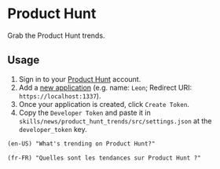 # Product Hunt

Grab the Product Hunt trends.

## Usage

1. Sign in to your [Product Hunt](https://www.producthunt.com/) account.
2. Add a [new application](https://www.producthunt.com/v2/oauth/applications) (e.g. name: `Leon`; Redirect URI: `https://localhost:1337`).
3. Once your application is created, click `Create Token`.
4. Copy the `Developer Token` and paste it in `skills/news/product_hunt_trends/src/settings.json` at the `developer_token` key.

```txt
(en-US) "What's trending on Product Hunt?"

(fr-FR) "Quelles sont les tendances sur Product Hunt ?"
```

